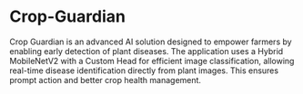 # Crop-Guardian
Crop Guardian is an advanced AI solution designed to empower farmers by enabling early detection of plant diseases. The application uses a Hybrid MobileNetV2 with a Custom Head for efficient image classification, allowing real-time disease identification directly from plant images. This ensures prompt action and better crop health management.
